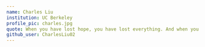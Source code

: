 ```yaml
---
name: Charles Liu
institution: UC Berkeley
profile_pic: charles.jpg
quote: When you have lost hope, you have lost everything. And when you think all is lost, when all is dire and bleak, there is always hope. - Pittacus Lore
github_user: CharlesLiu02
---
```

